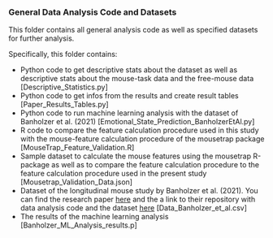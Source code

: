 ### General Data Analysis Code and Datasets

This folder contains all general analysis code as well as specified datasets for further analysis.

Specifically, this folder contains:

- Python code to get descriptive stats about the dataset as well as descriptive stats about the mouse-task data
and the free-mouse data [Descriptive_Statistics.py]
- Python code to get infos from the results and create result tables [Paper_Results_Tables.py]
- Python code to run machine learning analysis with the dataset of Banholzer et al. (2021) [Emotional_State_Prediction_BanholzerEtAl.py]
- R code to compare the feature calculation procedure used in this study with the mouse-feature calculation procedure
of the mousetrap package [MouseTrap_Feature_Validation.R]
- Sample dataset to calculate the mouse features using the mousetrap R-package as well as to compare the feature
calculation procedure to the feature calculation procedure used in the present study [Mousetrap_Validation_Data.json]
- Dataset of the longitudinal mouse study by Banholzer et al. (2021). You can find the research paper [here](https://doi.org/10.2196/27121) and the
a link to their repository with data analysis code and the dataset [here](https://doi.org/10.17605/OSF.IO/HE3F2) [Data_Banholzer_et_al.csv]
- The results of the machine learning analysis [Banholzer_ML_Analysis_results.p]